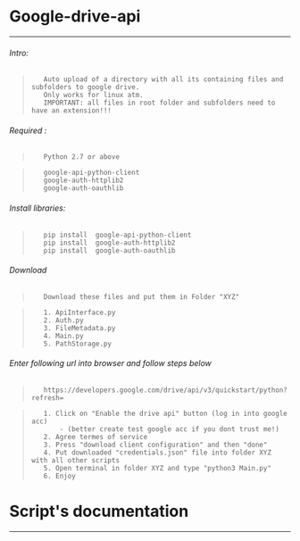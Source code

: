 Google-drive-api
================

_____________________________________________________________________________________________________________________________

###### Intro:
>        Auto upload of a directory with all its containing files and subfolders to google drive. 
>        Only works for linux atm.
>        IMPORTANT: all files in root folder and subfolders need to have an extension!!!
    
###### Required : 
>        Python 2.7 or above
    
>        google-api-python-client
>        google-auth-httplib2
>        google-auth-oauthlib

###### Install libraries: 
>        pip install  google-api-python-client 
>        pip install  google-auth-httplib2 
>        pip install  google-auth-oauthlib

###### Download 
>        Download these files and put them in Folder "XYZ"
    
>        1. ApiInterface.py
>        2. Auth.py
>        3. FileMetadata.py
>        4. Main.py
>        5. PathStorage.py

###### Enter following url into browser and follow steps below

>        https://developers.google.com/drive/api/v3/quickstart/python?refresh=
        
>        1. Click on "Enable the drive api" button (log in into google acc) 
>            - (better create test google acc if you dont trust me!)
>        2. Agree termes of service
>        3. Press "download client configuration" and then "done"
>        4. Put downloaded "credentials.json" file into folder XYZ with all other scripts
>        5. Open terminal in folder XYZ and type "python3 Main.py"
>        6. Enjoy
        
        
        
Script's documentation
======================
_____________________________________________________________________________________________________________________________

    
